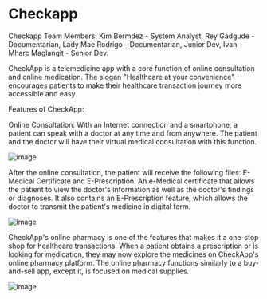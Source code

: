 # Checkapp

Checkapp Team Members:
Kim Bermdez - System Analyst,
Rey Gadgude - Documentarian,
Lady Mae Rodrigo - Documentarian, Junior Dev,
Ivan Mharc Maglangit - Senior Dev.

CheckApp is a telemedicine app with a core function of online consultation and online
medication. The slogan "Healthcare at your convenience" encourages patients to make their
healthcare transaction journey more accessible and easy.

Features of CheckApp:

Online Consultation: With an Internet connection and a smartphone, a patient can speak with
a doctor at any time and from anywhere. The patient and the doctor will have their virtual
medical consultation with this function.

![image](https://user-images.githubusercontent.com/127919674/226441058-fb7840b4-2d3d-4d84-8f60-61b9244eb426.png)


After the online consultation, the patient will receive the following files: E-Medical Certificate
and E-Prescription. An e-Medical certificate that allows the patient to view the doctor's
information as well as the doctor's findings or diagnoses. It also contains an E-Prescription
feature, which allows the doctor to transmit the patient's medicine in digital form.

![image](https://user-images.githubusercontent.com/127919674/226441288-1cc94270-35b8-4d45-a051-8ab5b2932626.png)

CheckApp's online pharmacy is one of the features that makes it a one-stop shop for
healthcare transactions. When a patient obtains a prescription or is looking for medication, they
may now explore the medicines on CheckApp's online pharmacy platform. The online pharmacy
functions similarly to a buy-and-sell app, except it, is focused on medical supplies.

![image](https://user-images.githubusercontent.com/127919674/226441596-8e87e120-9a1c-44fb-bdc3-fe46232db265.png)
